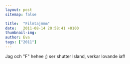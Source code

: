 ```yaml
---
layout: post
sitemap: false

title:  "Filmtajmmm"
date:   2011-08-14 20:58:41 +0100
thumbnail-img: 
author: Eva
tags: ["2011"]
---
```


Jag och "F" hehee ;) ser shutter Island, verkar lovande iaf!

